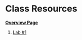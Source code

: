 # Class Resources

**[Overview Page](https://github.com/FAR-Lab/Developing-and-Designing-Interactive-Devices/wiki)**

1. [Lab #1](https://github.com/FAR-Lab/Developing-and-Designing-Interactive-Devices/wiki/Lab-%231)